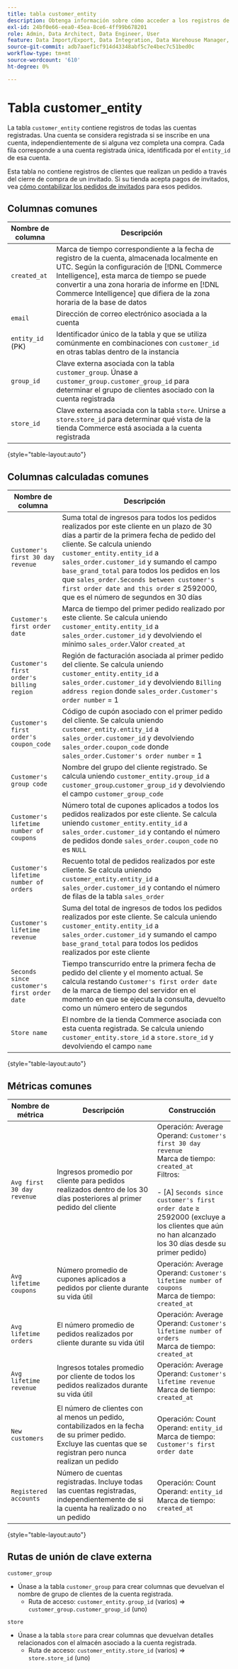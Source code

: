 ```yaml
---
title: tabla customer_entity
description: Obtenga información sobre cómo acceder a los registros de todas las cuentas registradas.
exl-id: 24bf0e66-eea0-45ea-8ce6-4ff99b678201
role: Admin, Data Architect, Data Engineer, User
feature: Data Import/Export, Data Integration, Data Warehouse Manager, Commerce Tables
source-git-commit: adb7aaef1cf914d43348abf5c7e4bec7c51bed0c
workflow-type: tm+mt
source-wordcount: '610'
ht-degree: 0%

---
```


# Tabla customer_entity

La tabla `customer_entity` contiene registros de todas las cuentas registradas. Una cuenta se considera registrada si se inscribe en una cuenta, independientemente de si alguna vez completa una compra. Cada fila corresponde a una cuenta registrada única, identificada por el `entity_id` de esa cuenta.

Esta tabla no contiene registros de clientes que realizan un pedido a través del cierre de compra de un invitado. Si su tienda acepta pagos de invitados, vea [cómo contabilizar los pedidos de invitados](../data-warehouse-mgr/guest-orders.md) para esos pedidos.

## Columnas comunes

| **Nombre de columna** | **Descripción** |
|---|---|
| `created_at` | Marca de tiempo correspondiente a la fecha de registro de la cuenta, almacenada localmente en UTC. Según la configuración de [!DNL Commerce Intelligence], esta marca de tiempo se puede convertir a una zona horaria de informe en [!DNL Commerce Intelligence] que difiera de la zona horaria de la base de datos |
| `email` | Dirección de correo electrónico asociada a la cuenta |
| `entity_id` (PK) | Identificador único de la tabla y que se utiliza comúnmente en combinaciones con `customer_id` en otras tablas dentro de la instancia |
| `group_id` | Clave externa asociada con la tabla `customer_group`. Únase a `customer_group.customer_group_id` para determinar el grupo de clientes asociado con la cuenta registrada |
| `store_id` | Clave externa asociada con la tabla `store`. Unirse a `store`.`store_id` para determinar qué vista de la tienda Commerce está asociada a la cuenta registrada |

{style="table-layout:auto"}

## Columnas calculadas comunes

| **Nombre de columna** | **Descripción** |
|---|---|
| `Customer's first 30 day revenue` | Suma total de ingresos para todos los pedidos realizados por este cliente en un plazo de 30 días a partir de la primera fecha de pedido del cliente. Se calcula uniendo `customer_entity.entity_id` a `sales_order.customer_id` y sumando el campo `base_grand_total` para todos los pedidos en los que `sales_order.Seconds between customer's first order date and this order` ≤ 2592000, que es el número de segundos en 30 días |
| `Customer's first order date` | Marca de tiempo del primer pedido realizado por este cliente. Se calcula uniendo `customer_entity.entity_id` a `sales_order.customer_id` y devolviendo el mínimo `sales_order`.Valor `created_at` |
| `Customer's first order's billing region` | Región de facturación asociada al primer pedido del cliente. Se calcula uniendo `customer_entity.entity_id` a `sales_order.customer_id` y devolviendo `Billing address region` donde `sales_order.Customer's order number` = 1 |
| `Customer's first order's coupon_code` | Código de cupón asociado con el primer pedido del cliente. Se calcula uniendo `customer_entity.entity_id` a `sales_order.customer_id` y devolviendo `sales_order.coupon_code` donde `sales_order.Customer's order number` = 1 |
| `Customer's group code` | Nombre del grupo del cliente registrado. Se calcula uniendo `customer_entity.group_id` a `customer_group`.`customer_group_id` y devolviendo el campo `customer_group_code` |
| `Customer's lifetime number of coupons` | Número total de cupones aplicados a todos los pedidos realizados por este cliente. Se calcula uniendo `customer_entity.entity_id` a `sales_order.customer_id` y contando el número de pedidos donde `sales_order.coupon_code` no es `NULL` |
| `Customer's lifetime number of orders` | Recuento total de pedidos realizados por este cliente. Se calcula uniendo `customer_entity.entity_id` a `sales_order.customer_id` y contando el número de filas de la tabla `sales_order` |
| `Customer's lifetime revenue` | Suma del total de ingresos de todos los pedidos realizados por este cliente. Se calcula uniendo `customer_entity.entity_id` a `sales_order.customer_id` y sumando el campo `base_grand_total` para todos los pedidos realizados por este cliente |
| `Seconds since customer's first order date` | Tiempo transcurrido entre la primera fecha de pedido del cliente y el momento actual. Se calcula restando `Customer's first order date` de la marca de tiempo del servidor en el momento en que se ejecuta la consulta, devuelto como un número entero de segundos |
| `Store name` | El nombre de la tienda Commerce asociada con esta cuenta registrada. Se calcula uniendo `customer_entity.store_id` a `store.store_id` y devolviendo el campo `name` |

{style="table-layout:auto"}

## Métricas comunes

| **Nombre de métrica** | **Descripción** | **Construcción** |
|---|---|---|
| `Avg first 30 day revenue` | Ingresos promedio por cliente para pedidos realizados dentro de los 30 días posteriores al primer pedido del cliente | Operación: Average<br/>Operand: `Customer's first 30 day revenue`<br/>Marca de tiempo: `created_at`<br/>Filtros:<br/><br/>- \[A\] `Seconds since customer's first order date` ≥ 2592000 (excluye a los clientes que aún no han alcanzado los 30 días desde su primer pedido) |
| `Avg lifetime coupons` | Número promedio de cupones aplicados a pedidos por cliente durante su vida útil | Operación: Average<br/>Operand: `Customer's lifetime number of coupons`<br/>Marca de tiempo: `created_at` |
| `Avg lifetime orders` | El número promedio de pedidos realizados por cliente durante su vida útil | Operación: Average<br/>Operand: `Customer's lifetime number of orders`<br/>Marca de tiempo: `created_at` |
| `Avg lifetime revenue` | Ingresos totales promedio por cliente de todos los pedidos realizados durante su vida útil | Operación: Average<br/>Operand: `Customer's lifetime revenue`<br/>Marca de tiempo: `created_at` |
| `New customers` | El número de clientes con al menos un pedido, contabilizados en la fecha de su primer pedido. Excluye las cuentas que se registran pero nunca realizan un pedido | Operación: Count<br/>Operand: `entity_id`<br/>Marca de tiempo: `Customer's first order date` |
| `Registered accounts` | Número de cuentas registradas. Incluye todas las cuentas registradas, independientemente de si la cuenta ha realizado o no un pedido | Operación: Count<br/>Operand: `entity_id`<br/>Marca de tiempo: `created_at` |

{style="table-layout:auto"}

## Rutas de unión de clave externa

`customer_group`

* Únase a la tabla `customer_group` para crear columnas que devuelvan el nombre de grupo de clientes de la cuenta registrada.
   * Ruta de acceso: `customer_entity.group_id` (varios) => `customer_group.customer_group_id` (uno)

`store`

* Únase a la tabla `store` para crear columnas que devuelvan detalles relacionados con el almacén asociado a la cuenta registrada.
   * Ruta de acceso: `customer_entity.store_id` (varios) => `store.store_id` (uno)
